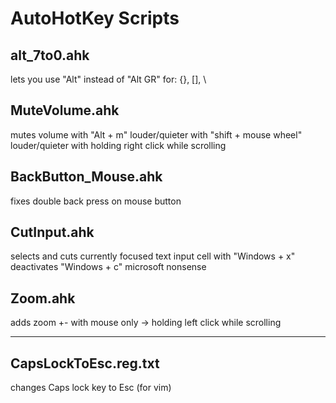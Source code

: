 # AutoHotKey Scripts

## alt_7to0.ahk

lets you use "Alt" instead of "Alt GR" for: {}, [], \

## MuteVolume.ahk

mutes volume with "Alt + m"
louder/quieter with "shift + mouse wheel"
louder/quieter with holding right click while scrolling

## BackButton_Mouse.ahk

fixes double back press on mouse button

## CutInput.ahk

selects and cuts currently focused text input cell with "Windows + x"
deactivates "Windows + c" microsoft nonsense

## Zoom.ahk

adds zoom +- with mouse only -> holding left click while scrolling

---

## CapsLockToEsc.reg.txt

changes Caps lock key to Esc (for vim)
